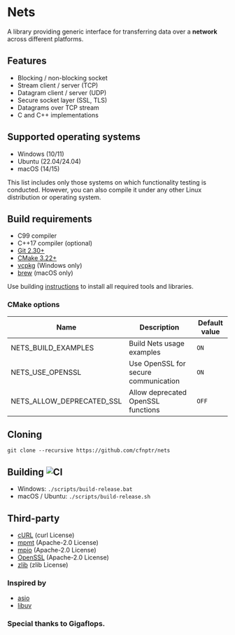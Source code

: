 # Nets

A library providing generic interface for transferring data over a **network** across different platforms.

## Features

* Blocking / non-blocking socket
* Stream client / server (TCP)
* Datagram client / server (UDP)
* Secure socket layer (SSL, TLS)
* Datagrams over TCP stream
* C and C++ implementations

## Supported operating systems

* Windows (10/11)
* Ubuntu (22.04/24.04)
* macOS (14/15)

This list includes only those systems on which functionality testing is conducted.
However, you can also compile it under any other Linux distribution or operating system.

## Build requirements

* C99 compiler
* C++17 compiler (optional)
* [Git 2.30+](https://git-scm.com/)
* [CMake 3.22+](https://cmake.org/)
* [vcpkg](https://learn.microsoft.com/en-us/vcpkg/) (Windows only)
* [brew](https://brew.sh/) (macOS only)

Use building [instructions](BUILDING.md) to install all required tools and libraries.

### CMake options

| Name                      | Description                          | Default value |
|---------------------------|--------------------------------------|---------------|
| NETS_BUILD_EXAMPLES       | Build Nets usage examples            | `ON`          |
| NETS_USE_OPENSSL          | Use OpenSSL for secure communication | `ON`          |
| NETS_ALLOW_DEPRECATED_SSL | Allow deprecated OpenSSL functions   | `OFF`         |

## Cloning

```
git clone --recursive https://github.com/cfnptr/nets
```

## Building ![CI](https://github.com/cfnptr/nets/actions/workflows/cmake.yml/badge.svg)

* Windows: ```./scripts/build-release.bat```
* macOS / Ubuntu: ```./scripts/build-release.sh```

## Third-party

* [cURL](https://github.com/curl/curl) (curl License)
* [mpmt](https://github.com/cfnptr/mpmt/) (Apache-2.0 License)
* [mpio](https://github.com/cfnptr/mpio/) (Apache-2.0 License)
* [OpenSSL](https://github.com/openssl/openssl/) (Apache-2.0 License)
* [zlib](https://github.com/madler/zlib) (zlib License)

### Inspired by

* [asio](https://github.com/boostorg/asio/)
* [libuv](https://github.com/libuv/libuv/)

### Special thanks to Gigaflops.